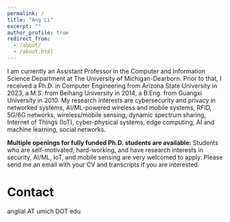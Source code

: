 ```yaml
---
permalink: /
title: "Ang Li"
excerpt: ""
author_profile: true
redirect_from: 
  - /about/
  - /about.html
---
```


I am currently an Assistant Professor in the Computer and Information Science Department at 
The University of Michigan-Dearborn. Prior to that, I received a Ph.D. in Computer Engineering from Arizona State University 
in 2023, a M.S. from Beihang University in 2014, a B.Eng. from Guangxi University in 2010. My research interests are cybersecurity 
and privacy in networked systems, AI/ML-powered wireless and mobile systems, RFID, 5G/6G networks, 
wireless/mobile sensing, dynamic spectrum sharing, Internet of Things (IoT), cyber-physical systems, 
edge computing, AI and machine learning, social networks.


**Multiple openings for fully funded Ph.D. students are available:**
Students who are self-motivated, hard-working, and have research interests in security, AI/ML, IoT,
and mobile sensing are very welcomed to apply. Please send me an email with your CV and 
transcripts if you are interested.   


Contact
======
anglial AT umich DOT edu